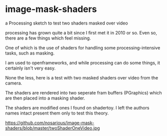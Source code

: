 # image-mask-shaders
a Processing sketch to test two shaders masked over video

processing has grown quite a bit since I first met it in 2010 or so. Even so, there are a few things which feel missing.

One of which is the use of shaders for handling some processing-intensive tasks, such as masking.

I am used to openframeworks, and while processing can do some things, it certainly isn't very easy.

None the less, here is a test with two masked shaders over video from the camera.

The shaders are rendered into two seperate fram buffers (PGraphics) which are then placed into a masking shader.

The shaders are modified ones I found on shadertoy. I left the authors names intact present them only to test this theory.

https://github.com/nosarious/image-mask-shaders/blob/master/twoShaderOneVideo.jpg

